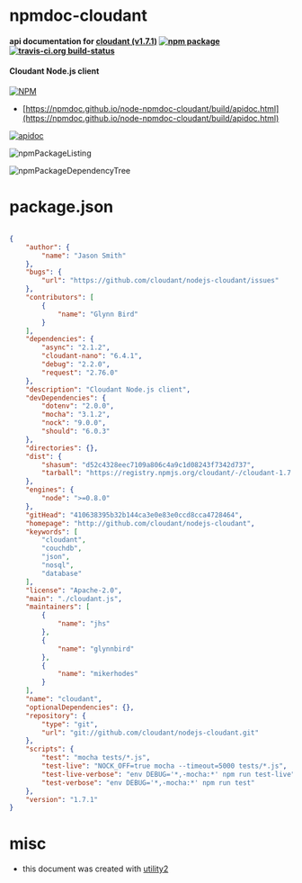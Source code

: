 # npmdoc-cloudant

#### api documentation for  [cloudant (v1.7.1)](http://github.com/cloudant/nodejs-cloudant)  [![npm package](https://img.shields.io/npm/v/npmdoc-cloudant.svg?style=flat-square)](https://www.npmjs.org/package/npmdoc-cloudant) [![travis-ci.org build-status](https://api.travis-ci.org/npmdoc/node-npmdoc-cloudant.svg)](https://travis-ci.org/npmdoc/node-npmdoc-cloudant)

#### Cloudant Node.js client

[![NPM](https://nodei.co/npm/cloudant.png?downloads=true&downloadRank=true&stars=true)](https://www.npmjs.com/package/cloudant)

- [https://npmdoc.github.io/node-npmdoc-cloudant/build/apidoc.html](https://npmdoc.github.io/node-npmdoc-cloudant/build/apidoc.html)

[![apidoc](https://npmdoc.github.io/node-npmdoc-cloudant/build/screenCapture.buildCi.browser.%252Ftmp%252Fbuild%252Fapidoc.html.png)](https://npmdoc.github.io/node-npmdoc-cloudant/build/apidoc.html)

![npmPackageListing](https://npmdoc.github.io/node-npmdoc-cloudant/build/screenCapture.npmPackageListing.svg)

![npmPackageDependencyTree](https://npmdoc.github.io/node-npmdoc-cloudant/build/screenCapture.npmPackageDependencyTree.svg)



# package.json

```json

{
    "author": {
        "name": "Jason Smith"
    },
    "bugs": {
        "url": "https://github.com/cloudant/nodejs-cloudant/issues"
    },
    "contributors": [
        {
            "name": "Glynn Bird"
        }
    ],
    "dependencies": {
        "async": "2.1.2",
        "cloudant-nano": "6.4.1",
        "debug": "2.2.0",
        "request": "2.76.0"
    },
    "description": "Cloudant Node.js client",
    "devDependencies": {
        "dotenv": "2.0.0",
        "mocha": "3.1.2",
        "nock": "9.0.0",
        "should": "6.0.3"
    },
    "directories": {},
    "dist": {
        "shasum": "d52c4328eec7109a806c4a9c1d08243f7342d737",
        "tarball": "https://registry.npmjs.org/cloudant/-/cloudant-1.7.1.tgz"
    },
    "engines": {
        "node": ">=0.8.0"
    },
    "gitHead": "410638395b32b144ca3e0e83e0ccd8cca4728464",
    "homepage": "http://github.com/cloudant/nodejs-cloudant",
    "keywords": [
        "cloudant",
        "couchdb",
        "json",
        "nosql",
        "database"
    ],
    "license": "Apache-2.0",
    "main": "./cloudant.js",
    "maintainers": [
        {
            "name": "jhs"
        },
        {
            "name": "glynnbird"
        },
        {
            "name": "mikerhodes"
        }
    ],
    "name": "cloudant",
    "optionalDependencies": {},
    "repository": {
        "type": "git",
        "url": "git://github.com/cloudant/nodejs-cloudant.git"
    },
    "scripts": {
        "test": "mocha tests/*.js",
        "test-live": "NOCK_OFF=true mocha --timeout=5000 tests/*.js",
        "test-live-verbose": "env DEBUG='*,-mocha:*' npm run test-live",
        "test-verbose": "env DEBUG='*,-mocha:*' npm run test"
    },
    "version": "1.7.1"
}
```



# misc
- this document was created with [utility2](https://github.com/kaizhu256/node-utility2)
